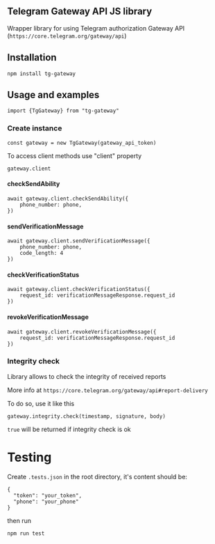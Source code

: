 ## Telegram Gateway API JS library
Wrapper library for using Telegram authorization Gateway API (`https://core.telegram.org/gateway/api`)

## Installation
`npm install tg-gateway`

## Usage and examples
`import {TgGateway} from "tg-gateway"`

### Create instance
`const gateway = new TgGateway(gateway_api_token)`

To access client methods use "client" property

`gateway.client`

#### checkSendAbility

```
await gateway.client.checkSendAbility({
    phone_number: phone,
})
```

#### sendVerificationMessage

```
await gateway.client.sendVerificationMessage({
    phone_number: phone,
    code_length: 4
})
```

#### checkVerificationStatus

```
await gateway.client.checkVerificationStatus({
    request_id: verificationMessageResponse.request_id
})
```

#### revokeVerificationMessage

```
await gateway.client.revokeVerificationMessage({
    request_id: verificationMessageResponse.request_id
})
```

### Integrity check
Library allows to check the integrity of received reports

More info at `https://core.telegram.org/gateway/api#report-delivery`

To do so, use it like this

`gateway.integrity.check(timestamp, signature, body)`

`true` will be returned if integrity check is ok

# Testing

Create `.tests.json` in the root directory, it's content should be:

```
{
  "token": "your_token",
  "phone": "your_phone"
}
```

then run

`npm run test`
